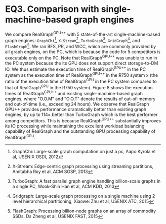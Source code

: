 # EQ3. Comparison with single-machine-based graph engines

We compare RealGraph<sup>GPU++</sup> with 5 state-of-the-art single-machine-based graph engines: `GraphChi`[^Kyr12], `X-Stream`[^Roy13], `TurboGraph`[^Han13], `GridGraph`[^Zhu15], and `FlashGraph`[^Zhe15]. We ran BFS, PR, and WCC, which are commonly provided by all graph engines, on the PC, which is because the code for 5 competitors is executable only on the PC. Note that RealGraph<sup>GPU++</sup> was unable to run in the PC system because the its GPU does not support direct storage-to-DM IO. We thus estimate the execution time of RealGraph<sup>GPU++</sup> in the PC system as the execution time of RealGraph<sup>GPU++</sup> in the R750 system x (the ratio of the execution time of RealGraph<sup>GPU</sup> in the PC system compared to that of RealGraph<sup>GPU</sup> in the R750 system). Figure 8 shows the execution times of RealGraph<sup>GPU++</sup> and existing single-machine-based graph engines, where "O.O.M" and "O.O.T" denote the results of out-of-memory and out-of-time (i.e., exceeding 24 hours). We observe that RealGraph GPU++ provides performance dramatically better than existing graph engines, by up to 114× better than TurboGraph which is the best performer among competitors. This is because RealGraph<sup>GPU++</sup> substantially improves its IO processing while maintaining the excellent workload balancing capability of RealGraph and the outstanding GPU processing capability of RealGraph<sup>GPU</sup>.

[^Kyr12]: GraphChi: Large-scale graph computation on just a pc, Aapo Kyrola et al, USENIX OSDI, 2012
[^Roy13]: X-Stream: Edge-centric graph processing using streaming partitions, Amitabha Roy et al, ACM SOSP, 2013
[^Han13]: TurboGraph: A fast parallel graph engine handling billion-scale graphs in a single PC, Wook-Shin Han et al, ACM KDD, 2013
[^Zhu15]: Gridgraph: Large-scale graph processing on a single machine using 2-level hierarchical partitioning, Xiaowei Zhu et al, USENIX ATC, 2015
[^Zhe15]: FlashGraph: Processing billion-node graphs on an array of commodity SSDs, Da Zheng et al, USENIX FAST, 2015
